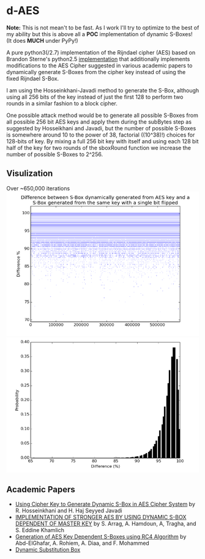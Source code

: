 d-AES
=====

**Note:** This is not mean't to be fast. As I work I'll try to optimize to the best of my ability but this is above all a **POC** implementation of dynamic S-Boxes! (It does **MUCH** under PyPy!)

A pure python3(/2.7) implementation of the Rijndael cipher (AES) based on Brandon Sterne's python2.5 [implementation](http://brandon.sternefamily.net/2007/06/aes-tutorial-python-implementation/) that additionally implements modifications to the AES Cipher suggested in various academic papers to dynamically generate S-Boxes from the cipher key instead of using the fixed Rijndael S-Box.

I am using the Hosseinkhani-Javadi method to generate the S-Box, although using all 256 bits of the key instead of just the first 128 to perform two rounds in a similar fashion to a block cipher.

One possible attack method would be to generate all possible S-Boxes from all possible 256 bit AES keys and apply them during the subBytes step as suggested by Hosseikhani and Javadi, but the number of possible S-Boxes is somewhere around 10 to the power of 38, factorial ((10^38)!) choices for 128-bits of key. By mixing a full 256 bit key with itself and using each 128 bit half of the key for two rounds of the sboxRound function we increase the number of possible S-Boxes to 2^256. 

Visulization
------------
Over ~650,000 iterations
![Scatter plot of difference between sbox generated from key and sbox generated from same key with flipped bit](scatter-graph.png)
![Histogram of difference between sbox generated from key and sbox generated from same key with flipped bit](hist-graph.png)

Academic Papers
---------------

* [Using Cipher Key to Generate Dynamic S-Box in AES Cipher System](http://cscjournals.org/csc/manuscript/Journals/IJCSS/volume6/Issue1/IJCSS-630.pdf) by R. Hosseinkhani and H. Haj Seyyed Javadi
* [IMPLEMENTATION OF STRONGER AES BY USING DYNAMIC S-BOX DEPENDENT OF MASTER KEY](http://www.jatit.org/volumes/Vol53No2/6Vol53No2.pdf) by S. Arrag, A. Hamdoun, A, Tragha, and S. Eddine Khamlich
* [Generation of AES Key Dependent S-Boxes using RC4 Algorithm](http://www.mtc.edu.eg/asat13/pdf/ce24.pdf) by Abd-ElGhafar, A. Rohiem, A. Diaa, and F. Mohammed
* [Dynamic Substitution Box](http://shodhganga.inflibnet.ac.in/bitstream/10603/5051/12/12_chapter%203.pdf)
